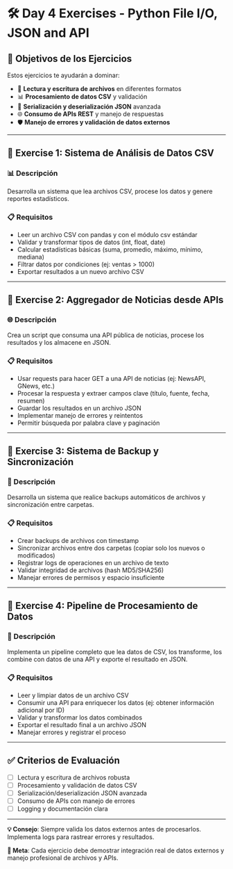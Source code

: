 # 🛠️ Day 4 Exercises - Python File I/O, JSON and API

## 🎯 Objetivos de los Ejercicios

Estos ejercicios te ayudarán a dominar:
- 📁 **Lectura y escritura de archivos** en diferentes formatos
- 📊 **Procesamiento de datos CSV** y validación
- 🔄 **Serialización y deserialización JSON** avanzada
- 🌐 **Consumo de APIs REST** y manejo de respuestas
- 🛡️ **Manejo de errores y validación de datos externos**

---

## 🥉 Exercise 1: Sistema de Análisis de Datos CSV

### 📊 Descripción
Desarrolla un sistema que lea archivos CSV, procese los datos y genere reportes estadísticos.

### 📋 Requisitos
- Leer un archivo CSV con pandas y con el módulo csv estándar
- Validar y transformar tipos de datos (int, float, date)
- Calcular estadísticas básicas (suma, promedio, máximo, mínimo, mediana)
- Filtrar datos por condiciones (ej: ventas > 1000)
- Exportar resultados a un nuevo archivo CSV

---

## 🥈 Exercise 2: Aggregador de Noticias desde APIs

### 🌐 Descripción
Crea un script que consuma una API pública de noticias, procese los resultados y los almacene en JSON.

### 📋 Requisitos
- Usar requests para hacer GET a una API de noticias (ej: NewsAPI, GNews, etc.)
- Procesar la respuesta y extraer campos clave (título, fuente, fecha, resumen)
- Guardar los resultados en un archivo JSON
- Implementar manejo de errores y reintentos
- Permitir búsqueda por palabra clave y paginación

---

## 🥇 Exercise 3: Sistema de Backup y Sincronización

### 💾 Descripción
Desarrolla un sistema que realice backups automáticos de archivos y sincronización entre carpetas.

### 📋 Requisitos
- Crear backups de archivos con timestamp
- Sincronizar archivos entre dos carpetas (copiar solo los nuevos o modificados)
- Registrar logs de operaciones en un archivo de texto
- Validar integridad de archivos (hash MD5/SHA256)
- Manejar errores de permisos y espacio insuficiente

---

## 💪 Exercise 4: Pipeline de Procesamiento de Datos

### 🔄 Descripción
Implementa un pipeline completo que lea datos de CSV, los transforme, los combine con datos de una API y exporte el resultado en JSON.

### 📋 Requisitos
- Leer y limpiar datos de un archivo CSV
- Consumir una API para enriquecer los datos (ej: obtener información adicional por ID)
- Validar y transformar los datos combinados
- Exportar el resultado final a un archivo JSON
- Manejar errores y registrar el proceso

---

## ✅ Criterios de Evaluación
- [ ] Lectura y escritura de archivos robusta
- [ ] Procesamiento y validación de datos CSV
- [ ] Serialización/deserialización JSON avanzada
- [ ] Consumo de APIs con manejo de errores
- [ ] Logging y documentación clara

---

**💡 Consejo**: Siempre valida los datos externos antes de procesarlos. Implementa logs para rastrear errores y resultados.

**🎯 Meta**: Cada ejercicio debe demostrar integración real de datos externos y manejo profesional de archivos y APIs.